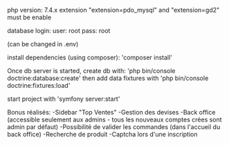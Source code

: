 php version: 7.4.x
extension "extension=pdo_mysql" and "extension=gd2" must be enable

database login:
user: root
pass: root

(can be changed in .env)

install dependencies (using composer): 'composer install'

Once db server is started, create db with: 'php bin/console doctrine:database:create'
then add data fixtures with 'php bin/console doctrine:fixtures:load'

start project with 'symfony server:start'

Bonus réalisés:
-Sidebar "Top Ventes"
-Gestion des devises
-Back office (accessible seulement aux admins - tous les nouveaux comptes crées sont admin par défaut)
-Possibilité de valider les commandes (dans l'accueil du back office)
-Recherche de produit
-Captcha lors d'une inscription
